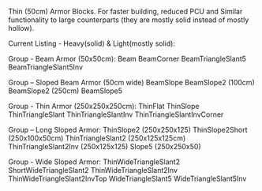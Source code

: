 Thin (50cm) Armor Blocks. For faster building, reduced PCU and Similar functionality to large counterparts (they are mostly solid instead of mostly hollow).

Current Listing - Heavy(solid) & Light(mostly solid):

Group - Beam Armor (50x50cm):
Beam
BeamCorner
BeamTriangleSlant5
BeamTriangleSlant5Inv

Group – Sloped Beam Armor (50cm wide)
BeamSlope
BeamSlope2 (100cm)
BeamSlope2 (250cm)
BeamSlope5

Group - Thin Armor (250x250x250cm):
ThinFlat
ThinSlope
ThinTriangleSlant
ThinTriangleSlantInv
ThinTriangleSlantInvCorner

Group – Long Sloped Armor:
ThinSlope2            (250x250x125)
ThinSlope2Short       (250x100x50cm)
ThinTriangleSlant2    (250x125x125cm)
ThinTriangleSlant2Inv (250x125x125)
Slope5                (250x250x50)

Group - Wide Sloped Armor:
ThinWideTriangleSlant2
ShortWideTriangleSlant2
ThinWideTriangleSlant2Inv
ThinWideTriangleSlant2InvTop
WideTriangleSlant5
WideTriangleSlant5Inv
